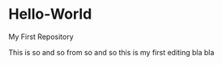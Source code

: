 # Hello-World
My First Repository

This is so and so
from so and so
this is my first editing 
bla
bla
